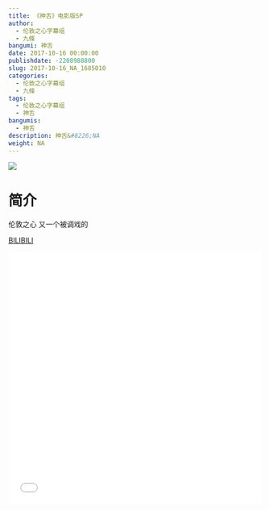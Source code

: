 ```yaml
---
title: 《神舌》电影版SP
author: 
  - 伦敦之心字幕组
  - 九條
bangumi: 神舌
date: 2017-10-16 00:00:00
publishdate: -2208988800
slug: 2017-10-16_NA_1685010
categories: 
  - 伦敦之心字幕组
  - 九條
tags: 
  - 伦敦之心字幕组
  - 神舌
bangumis: 
  - 神舌
description: 神舌&#8226;NA
weight: NA
---
```


![](https://i.imgur.com/189pWlM.png)

# 简介  
伦敦之心 又一个被调戏的

  [BILIBILI](https://www.bilibili.com/video/av1685010/)


  <iframe src="//www.bilibili.com/html/html5player.html?cid=2569082&aid=1685010" width="100%" height="500" frameborder="0" allowfullscreen="allowfullscreen"></iframe>
